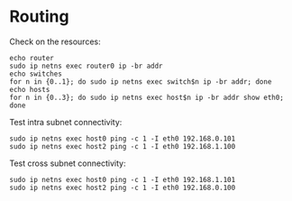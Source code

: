 # Routing

Check on the resources:

    echo router
    sudo ip netns exec router0 ip -br addr
    echo switches
    for n in {0..1}; do sudo ip netns exec switch$n ip -br addr; done
    echo hosts
    for n in {0..3}; do sudo ip netns exec host$n ip -br addr show eth0; done

Test intra subnet connectivity:

    sudo ip netns exec host0 ping -c 1 -I eth0 192.168.0.101
    sudo ip netns exec host2 ping -c 1 -I eth0 192.168.1.100
  
Test cross subnet connectivity:

    sudo ip netns exec host0 ping -c 1 -I eth0 192.168.1.101
    sudo ip netns exec host2 ping -c 1 -I eth0 192.168.0.100
